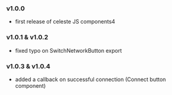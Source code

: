 ### v1.0.0

-   first release of celeste JS components4

### v1.0.1 & v1.0.2

-   fixed typo on SwitchNetworkButton export

### v1.0.3 & v1.0.4

-   added a callback on successful connection (Connect button component)
